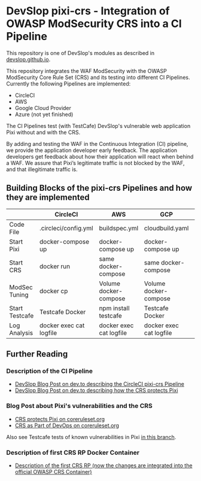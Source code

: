 # DevSlop pixi-crs - Integration of OWASP ModSecurity CRS into a CI Pipeline     

This repository is one of DevSlop's modules as described in [devslop.github.io](https://devslop.github.io).  

This repository integrates the WAF ModSecurity with the OWASP ModSecurity Core Rule Set (CRS) and its testing into different CI Pipelines.  
Currently the following Pipelines are implemented:

* CircleCI
* AWS
* Google Cloud Provider
* Azure (not yet finished)

The CI Pipelines test (with TestCafe) DevSlop's vulnerable web application Pixi without and with the CRS.

By adding and testing the WAF in the Continuous Integration (CI) pipeline, we provide the application developer early feedback. The application developers get feedback about how their application will react when behind a WAF. We assure that Pixi’s legitimate traffic is not blocked by the WAF, and that illegitimate traffic is.

## Building Blocks of the pixi-crs Pipelines and how they are implemented

|               | CircleCI             | AWS                   | GCP                   | Azure                 |
| ------------- | -------------------- | --------------------- | -------------         | --------------------- |
| Code File     | .circleci/config.yml | buildspec.yml         | cloudbuild.yaml       | azure-pipelines.yml   |
| Start Pixi    | docker-compose up    | docker-compose up     | docker-compose up     | docker-compose up     |
| Start CRS     | docker run           | same docker-compose   | same docker-compose   | same docker-compose   |
| ModSec Tuning | docker cp            | Volume docker-compose | Volume docker-compose | Volume docker-compose |
| Start Testcafe| Testcafe Docker      | npm install testcafe  | Testcafe Docker       | coming soon           |
| Log Analysis  | docker exec cat logfile | docker exec cat logfile | docker exec cat logfile | coming soon    |

## Further Reading

### Description of the CI Pipeline
* [DevSlop Blog Post on dev.to describing the CircleCI pixi-crs Pipeline](https://dev.to/devslop/devslop-s-pixi-crs-pipeline-4bie) 
* [DevSlop Blog Post on dev.to describing how the CRS protects Pixi](https://dev.to/devslop/how-the-owasp-modsecurity-core-rule-set-protects-the-vulnerable-web-application-pixi-by-owasp-devslop-n4d)

### Blog Post about Pixi's vulnerabilities and the CRS
* [CRS protects Pixi on coreruleset.org](https://coreruleset.org/20190909/how-the-crs-protects-the-vulnerable-web-application-pixi-by-owasp-devslop/)
* [CRS as Part of DevOps on coreruleset.org](https://coreruleset.org/20180619/the-core-rule-set-as-part-of-devops-ci-pipeline/)

Also see Testcafe tests of known vulnerabilities in Pixi [in this branch](https://github.com/DevSlop/pixi-crs/tree/test-pixi-vulnerabilities).

### Description of first CRS RP Docker Container
* [Description of the first CRS RP (now the changes are integrated into the official OWASP CRS Container)](https://coreruleset.org/20181212/core-rule-set-docker-image/)



